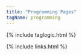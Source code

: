 ```yaml
---
title: "Programming Pages"
tagName: programming
---
```


{% include taglogic.html %}

{% include links.html %}
